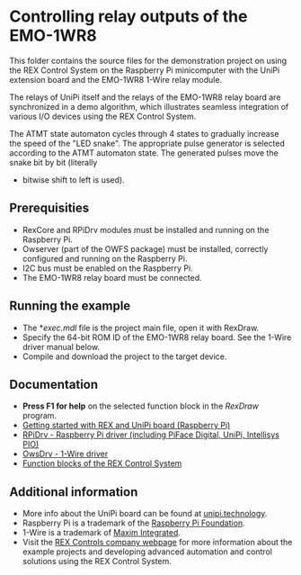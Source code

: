 Controlling relay outputs of the EMO-1WR8 
=========================================
 
This folder contains the source files for the demonstration project on using
the REX Control System on the Raspberry Pi minicomputer with the UniPi extension
board and the EMO-1WR8 1-Wire relay module.

The relays of UniPi itself and the relays of the EMO-1WR8 relay board are 
synchronized in a demo algorithm, which illustrates seamless integration of 
various I/O devices using the REX Control System.

The ATMT state automaton cycles through 4 states to gradually increase the speed 
of the "LED snake". The appropriate pulse generator is selected according to the 
ATMT automaton state. The generated pulses move the snake bit by bit (literally 
- bitwise shift to left is used).

## Prerequisities ##

- RexCore and RPiDrv modules must be installed and running on the Raspberry Pi.
- Owserver (part of the OWFS package) must be installed, correctly configured and running on the Raspberry Pi.
- I2C bus must be enabled on the Raspberry Pi.
- The EMO-1WR8 relay board must be connected.

## Running the example ##

- The **exec.mdl* file is the project main file, open it with RexDraw.
- Specify the 64-bit ROM ID of the EMO-1WR8 relay board. See the 1-Wire driver manual below.
- Compile and download the project to the target device.

## Documentation ##

- **Press F1 for help** on the selected function block in the *RexDraw* program.
- [Getting started with REX and UniPi board (Raspberry Pi)](http://www.rexcontrols.com/media/DOC/ENGLISH/REX_Getting_Started_UniPi_ENG.pdf)
- [RPiDrv - Raspberry Pi driver (including PiFace Digital, UniPi, Intellisys PIO)](http://www.rexcontrols.com/media/DOC/ENGLISH/RPiDrv_ENG.pdf)
- [OwsDrv - 1-Wire driver](http://www.rexcontrols.com/media/DOC/ENGLISH/OwsDrv_ENG.pdf)
- [Function blocks of the REX Control System](http://www.rexcontrols.com/media/HTML/DOC/ENGLISH/index.html)

## Additional information ##

- More info about the UniPi board can be found at [unipi.technology](http://www.unipi.technology).
- Raspberry Pi is a trademark of the [Raspberry Pi Foundation](http://www.raspberrypi.org).
- 1-Wire is a trademark of [Maxim Integrated](http://www.maxim-ic.com).
- Visit the [REX Controls company webpage](http://www.rexcontrols.com) 
for more information about the example projects and developing advanced 
automation and control solutions using the REX Control System.